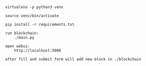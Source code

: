     virtualenv -p python3 venv
   
    source venv/bin/activate
 
    pip install -r requirements.txt

    run blockchain:
        ./main.py

    open webui:
        http://localhost:5000

    after fill and submit form will add new block in ./blockchain

